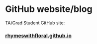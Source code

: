 # GitHub website/blog
TA/Grad Student GitHub site:
### [__rhymeswithfloral.github.io__](http://rhymeswithfloral.github.io)
